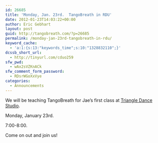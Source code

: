 ```yaml
---
id: 26685
title: 'Monday, Jan. 23rd.  TangoBreath in RDU'
date: 2012-01-23T14:03:22+00:00
author: Eric Gebhart
layout: post
guid: http://tangobreath.com/?p=26685
permalink: /monday-jan-23rd-tangobreath-in-rdu/
keyword_cache:
  - 'a:1:{s:13:"keywords_time";s:10:"1328832110";}'
dcssb_short_url:
  - http://tinyurl.com/cduo259
sfw_pwd:
  - wAx2sVZKnACk
sfw_comment_form_password:
  - RDsrWGoXxVye
categories:
  - Announcements
---
```

We will be teaching TangoBreath for Jae&#8217;s first class at [Triangle Dance Studio](http://triangledancestudio.com/ "Triangle Dance Studio.").

Monday, January 23rd.
  
7:00-8:00.

Come on out and join us!
